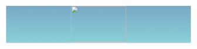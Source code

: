 <html>
<!-- Font-->
<style>
pg {
    font-family: "vintage";
}
</style>
<!-- Font End ^ -->
<header class="w3-container w3-red" style="height: 100px;  background: linear-gradient(-180deg, #79a9c6, #89cfd6);     border-top-style: none;
    border-right-style: none;
    border-bottom-style: solid;
    border-left-style: none;
    border-color: #bcccd6">

 <div align="center">
   <img src="http://www.thesilkroadbazaar.com/images/logo.png" height=100 width=150>
 </div>
		</header>
		<style>
body,h1 {font-family: "Raleway", sans-serif}
body, html {height: 100%}

/*the container must be positioned relative:*/
.custom-select {
  position: relative;
  font-family: Arial;
}
.custom-select select {
  display: none; /*hide original SELECT element:*/
}
.select-selected {
  background-color: DodgerBlue;
}
/*style the arrow inside the select element:*/
.select-selected:after {
  position: absolute;
  content: "";
  top: 14px;
  right: 10px;
  width: 0;
  height: 0;
  border: 6px solid transparent;
  border-color: #fff transparent transparent transparent;
}
/*point the arrow upwards when the select box is open (active):*/
.select-selected.select-arrow-active:after {
  border-color: transparent transparent #fff transparent;
  top: 7px;
}
/*style the items (options), including the selected item:*/
.select-items div,.select-selected {
  color: #ffffff;
  padding: 8px 16px;
  border: 1px solid transparent;
  border-color: transparent transparent rgba(0, 0, 0, 0.1) transparent;
  cursor: pointer;
}
/*style items (options):*/
.select-items {
  position: absolute;
  background-color: DodgerBlue;
  top: 100%;
  left: 0;
  right: 0;
  z-index: 99;
}
/*hide the items when the select box is closed:*/
.select-hide {
  display: none;
}
.select-items div:hover, .same-as-selected {
  background-color: rgba(0, 0, 0, 0.1);
}


		</style>
		
<link rel="stylesheet" href="https://www.w3schools.com/w3css/4/w3.css">


    
<body bgcolor="#89cfd6" style=" background: linear-gradient(to right, #79a9c6 , #72b2d8 );=">	
<!-- Functions -->		

<script>
function myFunction() {
    alert("This is not a real website to buy things, you should be ashamed you clicked this.");
}
</script>

<div text-align=center style="
	border: 2px #bcccd6 ;
    border-radius: 10px;
    background-color: #9aacb7;
    margin: 25px;
     text-align: center;"> 

Service animals are used for a number of things, such as helping the blind travel distances without hitting a wall. 
However, people love to distract these dogs and pet them. One service dog ripped up someone for holding meat because he wasn't trained.
They costed too much and cannot be normally bought. The Blackmarket decided its time to forge some papers. Now, they are making millions from making fake service animal papers, such as plane passes. This website documents these forgeries and their common prices. Service animals must never be distracted, as if it was a fake, it could KILL you. This isn't a real website to buy things, sorry illegal people.

</div>

<!--footer-->

</html>
